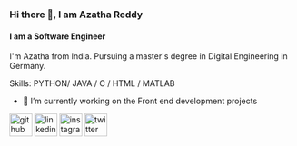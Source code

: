 ### Hi there 👋, I am Azatha Reddy
#### I am a Software Engineer
I'm Azatha from India. Pursuing a master's degree in Digital Engineering in Germany. 

Skills: PYTHON/ JAVA / C /  HTML / MATLAB

- 🔭 I’m currently working on the Front end development projects 


[<img src='https://cdn.jsdelivr.net/npm/simple-icons@3.0.1/icons/github.svg' alt='github' height='40'>](https://github.com/AzathaReddy)  [<img src='https://cdn.jsdelivr.net/npm/simple-icons@3.0.1/icons/linkedin.svg' alt='linkedin' height='40'>](https://www.linkedin.com/in/https://www.linkedin.com/in/azatha-reddy-appireddy-3964bb155?lipi=urn%3Ali%3Apage%3Ad_flagship3_profile_view_base_contact_details%3BG4qhvgfCRsKLwxoijbXZCg%3D%3D/)  [<img src='https://cdn.jsdelivr.net/npm/simple-icons@3.0.1/icons/instagram.svg' alt='instagram' height='40'>](https://www.instagram.com/ajathareddy/)  [<img src='https://cdn.jsdelivr.net/npm/simple-icons@3.0.1/icons/twitter.svg' alt='twitter' height='40'>](https://twitter.com/ajatha24)  

